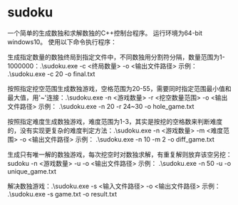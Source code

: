 # sudoku
一个简单的生成数独和求解数独的C++控制台程序。
运行环境为64-bit windows10。
使用以下命令执行程序：

生成指定数量的数独终局到指定文件中，不同数独用分割符分隔，数量范围为1-1000000：.\sudoku.exe -c <终局数量> -o <输出文件路径> 
示例：
.\sudoku.exe -c 20 -o final.txt

按照指定挖空范围生成数独游戏，空格范围为20-55，需要同时指定范围最小值和最大值，用'~'连接：.\sudoku.exe -n <游戏数量> -r <挖空数量范围> -o <输出文件路径> 
示例：
.\sudoku.exe -n 20 -r 24~30 -o hole_game.txt

按照指定难度生成数独游戏，难度范围为1-3，其实是按挖的空格数来判断难度的，没有实现更复杂的难度判定方法：.\sudoku.exe -n <游戏数量> -m <难度范围> -o <输出文件路径> 
示例：
.\sudoku.exe -n 10 -m 2 -o diff_game.txt

生成只有唯一解的数独游戏，每次挖空时对数独求解，有重复解则放弃该空另挖：sudoku -n <游戏数量> -u -o <输出文件路径> 
示例：
.\sudoku.exe -n 50 -u  -o unique_game.txt

解决数独游戏：.\sudoku.exe -s <输入文件路径> -o <输出文件路径>
示例：
.\sudoku.exe -s game.txt -o result.txt

